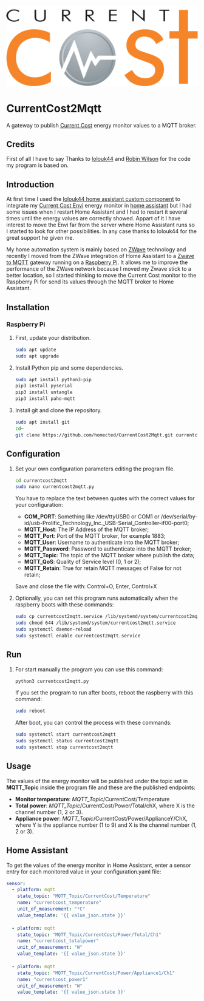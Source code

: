![currentcost logo](logo.png)
# CurrentCost2Mqtt
A gateway to publish [Current Cost](http://www.currentcost.com) energy monitor values to a MQTT broker.

## Credits
First of all I have to say Thanks to [lolouk44](https://github.com/lolouk44) and [Robin Wilson](http://blog.rtwilson.com/how-to-log-electricity-usage-from-a-currentcost-envir-part-1/) for the code my program is based on.

## Introduction
At first time I used the [lolouk44 home assistant custom component](https://github.com/lolouk44/CurrentCost_HA_CC) to integrate my [Current Cost Envi](http://www.currentcost.com/product-envi.html) energy monitor in [home assistant](https://www.home-assistant.io/) but I had some issues when I restart Home Assistant and I had to restart it several times until the energy values are correctly showed. Appart of it I have interest to move the Envi far from the server where Home Assistant runs so I started to look for other possibilities. In any case thanks to lolouk44 for the great support he given me.

My home automation system is mainly based on [ZWave](https://z-wavealliance.org/) technology and recently I moved from the ZWave integration of Home Assistant to a [Zwave to MQTT](https://github.com/OpenZWave/Zwave2Mqtt) gateway running on a [Raspberry Pi](https://www.raspberrypi.org/). It allows me to improve the performance of the ZWave network because I moved my Zwave stick to a better location, so I started thinking to move the Current Cost monitor to the Raspberry Pi for send its values through the MQTT broker to Home Assistant.

## Installation

### Raspberry Pi

1. First, update your distribution.

   ```sh
   sudo apt update
   sudo apt upgrade
   ```
   
2. Install Python pip and some dependencies.

   ```sh
   sudo apt install python3-pip
   pip3 install pyserial
   pip3 install untangle
   pip3 install paho-mqtt
   ```
 
3. Install git and clone the repository.

   ```sh
   sudo apt install git
   cd~
   git clone https://github.com/homected/CurrentCost2Mqtt.git currentcost2mqtt
   ```

## Configuration

1. Set your own configuration parameters editing the program file.

   ```sh
   cd currentcost2mqtt
   sudo nano currentcost2mqtt.py
   ```

	You have to replace the text between quotes with the correct values for your configuration:
  
  	- **COM_PORT**: Something like /dev/ttyUSB0 or COM1 or /dev/serial/by-id/usb-Prolific_Technology_Inc._USB-Serial_Controller-if00-port0;
  	- **MQTT_Host**: The IP Address of the MQTT broker;
  	- **MQTT_Port**: Port of the MQTT broker, for example 1883;
  	- **MQTT_User**: Username to authenticate into the MQTT broker;
  	- **MQTT_Password**: Password to authenticate into the MQTT broker;
  	- **MQTT_Topic**: The topic of the MQTT broker where publish the data;
  	- **MQTT_QoS**: Quality of Service level (0, 1 or 2);
  	- **MQTT_Retain**: True for retain MQTT messages of False for not retain;

  	Save and close the file with: Control+O, Enter, Control+X
  
  
2. Optionally, you can set this program runs automatically when the raspberry boots with these commands:

   ```sh
   sudo cp currentcost2mqtt.service /lib/systemd/system/currentcost2mqtt.service
   sudo chmod 644 /lib/systemd/system/currentcost2mqtt.service
   sudo systemctl daemon-reload
   sudo systemctl enable currentcost2mqtt.service
   ```

## Run

1. For start manually the program you can use this command:

   ```sh
   python3 currentcost2mqtt.py
   ```

	If you set the program to run after boots, reboot the raspberry with this command:

   ```sh
   sudo reboot
   ```
   
	After boot, you can control the process with these commands:

   ```sh
   sudo systemctl start currentcost2mqtt
   sudo systemctl status currentcost2mqtt
   sudo systemctl stop currentcost2mqtt
   ```

## Usage

The values of the energy monitor will be published under the topic set in **MQTT_Topic** inside the program file and these are the published endpoints:

- **Monitor temperature**: *MQTT_Topic*/CurrentCost/Temperature
- **Total power**: *MQTT_Topic*/CurrentCost/Power/Total/chX, where X is the channel number (1, 2 or 3).
- **Appliance power**: *MQTT_Topic*/CurrentCost/Power/ApplianceY/ChX, where Y is the appliance number (1 to 9) and X is the channel number (1, 2 or 3).

## Home Assistant

To get the values of the energy monitor in Home Assistant, enter a sensor entry for each monitored value in your configuration.yaml file:

   ```yaml
   sensor:
     - platform: mqtt
       state_topic: "MQTT_Topic/CurrentCost/Temperature"
       name: "currentcost_temperature"
       unit_of_measurement: "°C"
       value_template: '{{ value_json.state }}'

     - platform: mqtt
       state_topic: "MQTT_Topic/CurrentCost/Power/Total/Ch1"
       name: "currentcost_totalpower"
       unit_of_measurement: "W"
       value_template: '{{ value_json.state }}'
    
     - platform: mqtt
       state_topic: "MQTT_Topic/CurrentCost/Power/Appliance1/Ch1"
       name: "currentcost_power1"
       unit_of_measurement: "W"
       value_template: '{{ value_json.state }}'
   ```
